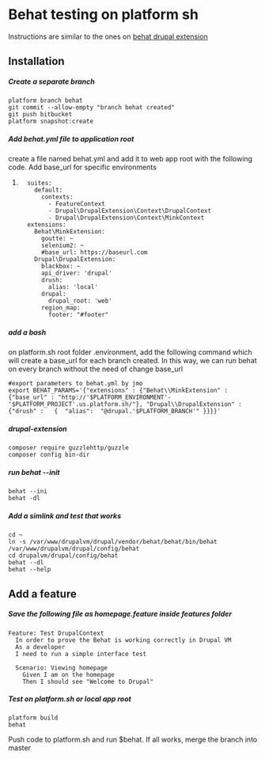 # Behat testing on platform sh

Instructions are similar to the ones on [behat drupal extension](https://behat-drupal-extension.readthedocs.io/en/3.1/localinstall.html)

## Installation

##### Create a separate branch

```
platform branch behat
git commit --allow-empty "branch behat created"
git push bitbucket
platform snapshot:create
```

##### Add behat.yml file to application root

create a file named behat.yml and add it to web app root with the following code. Add base\_url for specific environments

1. ```
     suites:
       default:
         contexts:
           - FeatureContext
           - Drupal\DrupalExtension\Context\DrupalContext
           - Drupal\DrupalExtension\Context\MinkContext
     extensions:
       Behat\MinkExtension:
         goutte: ~
         selenium2: ~
         #base_url: https://baseurl.com
       Drupal\DrupalExtension:
         blackbox: ~
         api_driver: 'drupal' 
         drush:
           alias: 'local'
         drupal: 
           drupal_root: 'web' 
         region_map:
           footer: "#footer"
   ```

##### add a bash

on platform.sh root folder .environment, add the following command which will create a base\_url for each branch created. In this way, we can run behat on every branch without the need of change base\_url

```
#export parameters to behat.yml by jmo 
export BEHAT_PARAMS='{"extensions" : {"Behat\\MinkExtension" : {"base_url" : "http://'$PLATFORM_ENVIRONMENT'-'$PLATFORM_PROJECT'.us.platform.sh/"}, "Drupal\\DrupalExtension" : {"drush" :   {  "alias":  "@drupal.'$PLATFORM_BRANCH'" }}}}'
```

##### drupal-extension

```
composer require guzzlehttp/guzzle
composer config bin-dir
```

##### run behat --init

```
behat --ini
behat -dl
```

##### Add a simlink and test that works

```
cd ~
ln -s /var/www/drupalvm/drupal/vendor/behat/behat/bin/behat /var/www/drupalvm/drupal/config/behat
cd drupalvm/drupal/config/behat
behat --dl
behat --help
```

## Add a feature

##### Save the following file as homepage.feature inside features folder

```
Feature: Test DrupalContext
  In order to prove the Behat is working correctly in Drupal VM
  As a developer
  I need to run a simple interface test

  Scenario: Viewing homepage
    Given I am on the homepage
    Then I should see "Welcome to Drupal"
```

##### Test on platform.sh or local app root

```
platform build
behat
```

Push code to platform.sh and run $behat. If all works, merge the branch into master

